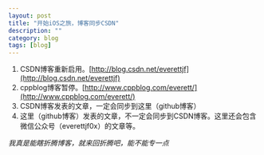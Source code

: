```yaml
---
layout: post
title: "开始iOS之旅，博客同步CSDN"
description: ""
category: blog
tags: [blog]
---
```


1. CSDN博客重新启用。[http://blog.csdn.net/everettjf](http://blog.csdn.net/everettjf)
2. cppblog博客暂停。[http://www.cppblog.com/everett/](http://www.cppblog.com/everett/)
3. CSDN博客发表的文章，一定会同步到这里（github博客）
4. 这里（github博客）发表的文章，不一定会同步到CSDN博客。这里还会包含微信公众号（everettjf0x）的文章等。


*我真是能瞎折腾博客，就来回折腾吧，能不能专一点*
